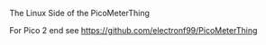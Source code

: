 The Linux Side of the PicoMeterThing

For Pico 2 end see https://github.com/electronf99/PicoMeterThing

